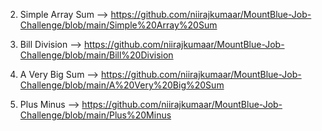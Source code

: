 
2. Simple Array Sum --> https://github.com/niirajkumaar/MountBlue-Job-Challenge/blob/main/Simple%20Array%20Sum







10. Bill Division --> https://github.com/niirajkumaar/MountBlue-Job-Challenge/blob/main/Bill%20Division
11. A Very Big Sum --> https://github.com/niirajkumaar/MountBlue-Job-Challenge/blob/main/A%20Very%20Big%20Sum
12. Plus Minus --> https://github.com/niirajkumaar/MountBlue-Job-Challenge/blob/main/Plus%20Minus
